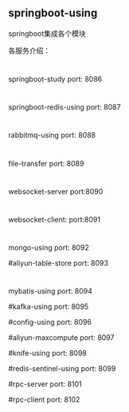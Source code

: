 ## springboot-using
springboot集成各个模块

各服务介绍：
#
springboot-study
port: 8086

#
springboot-redis-using
port: 8087

#
rabbitmq-using
port: 8088

#
file-transfer
port: 8089

#
websocket-server
port:8090

#
websocket-client:
port:8091

#
mongo-using
port: 8092


#aliyun-table-store
port: 8093

#
mybatis-using
port: 8094

#kafka-using
port: 8095

#config-using
port: 8096

#aliyun-maxcompute
port: 8097

#knife-using
port: 8098

#redis-sentinel-using
port: 8099

#rpc-server
port: 8101

#rpc-client
port: 8102